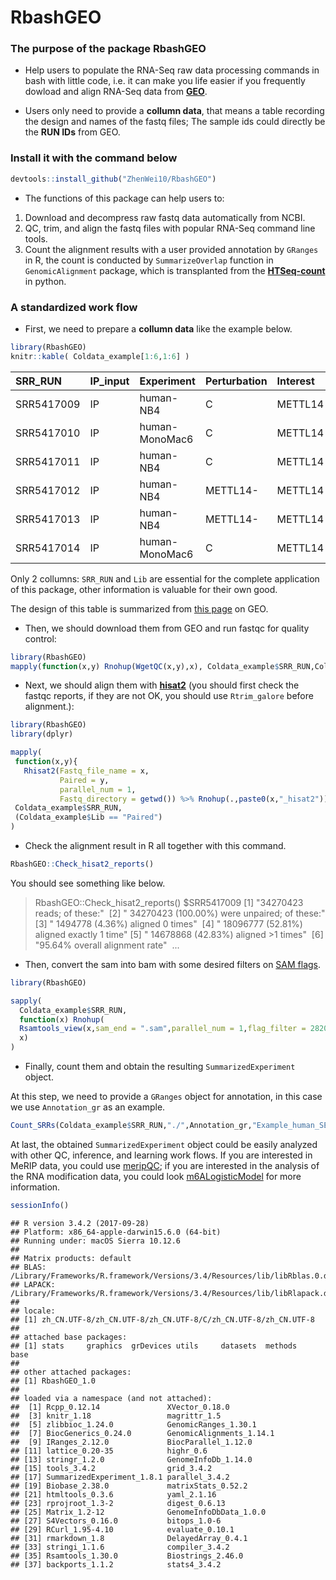RbashGEO
================

### The purpose of the package RbashGEO

-   Help users to populate the RNA-Seq raw data processing commands in bash with little code, i.e. it can make you life easier if you frequently dowload and align RNA-Seq data from [**GEO**](https://www.ncbi.nlm.nih.gov/geo/).

-   Users only need to provide a **collumn data**, that means a table recording the design and names of the fastq files; The sample ids could directly be the **RUN IDs** from GEO.

### Install it with the command below

``` r
devtools::install_github("ZhenWei10/RbashGEO")
```

-   The functions of this package can help users to:

1.  Download and decompress raw fastq data automatically from NCBI.
2.  QC, trim, and align the fastq files with popular RNA-Seq command line tools.
3.  Count the alignment results with a user provided annotation by `GRanges` in R, the count is conducted by `SummarizeOverlap` function in `GenomicAlignment` package, which is transplanted from the [**HTSeq-count**](http://htseq.readthedocs.io/en/release_0.9.1/) in python.

### A standardized work flow

-   First, we need to prepare a **collumn data** like the example below.

``` r
library(RbashGEO)
knitr::kable( Coldata_example[1:6,1:6] )
```

| SRR\_RUN   | IP\_input | Experiment     | Perturbation | Interest | Lib    |
|:-----------|:----------|:---------------|:-------------|:---------|:-------|
| SRR5417009 | IP        | human-NB4      | C            | METTL14  | Single |
| SRR5417010 | IP        | human-MonoMac6 | C            | METTL14  | Single |
| SRR5417011 | IP        | human-NB4      | C            | METTL14  | Single |
| SRR5417012 | IP        | human-NB4      | METTL14-     | METTL14  | Single |
| SRR5417013 | IP        | human-NB4      | METTL14-     | METTL14  | Single |
| SRR5417014 | IP        | human-MonoMac6 | C            | METTL14  | Single |

Only 2 collumns: `SRR_RUN` and `Lib` are essential for the complete application of this package, other information is valuable for their own good.

The design of this table is summarized from [this page](https://www.ncbi.nlm.nih.gov/Traces/study/?acc=SRP103072) on GEO.

-   Then, we should download them from GEO and run fastqc for quality control:

``` r
library(RbashGEO)
mapply(function(x,y) Rnohup(WgetQC(x,y),x), Coldata_example$SRR_RUN,Coldata_example$Lib == "Paired")
```

-   Next, we should align them with [**hisat2**](https://ccb.jhu.edu/software/hisat2/index.shtml) (you should first check the fastqc reports, if they are not OK, you should use `Rtrim_galore` before alignment.):

``` r
library(RbashGEO)
library(dplyr)

mapply(
 function(x,y){
   Rhisat2(Fastq_file_name = x,
           Paired = y,
           parallel_num = 1,
           Fastq_directory = getwd()) %>% Rnohup(.,paste0(x,"_hisat2"))}, 
 Coldata_example$SRR_RUN,
 (Coldata_example$Lib == "Paired")
)
```

-   Check the alignment result in R all together with this command.

``` r
RbashGEO::Check_hisat2_reports()
```

You should see something like below.

> RbashGEO::Check\_hisat2\_reports()
> $SRR5417009
> \[1\] "34270423 reads; of these:" 
> \[2\] " 34270423 (100.00%) were unpaired; of these:"
> \[3\] " 1494778 (4.36%) aligned 0 times" 
> \[4\] " 18096777 (52.81%) aligned exactly 1 time"
> \[5\] " 14678868 (42.83%) aligned &gt;1 times" 
> \[6\] "95.64% overall alignment rate" 
> ...

-   Then, convert the sam into bam with some desired filters on [SAM flags](https://broadinstitute.github.io/picard/explain-flags.html).

``` r
library(RbashGEO)

sapply(
  Coldata_example$SRR_RUN,
  function(x) Rnohup(
  Rsamtools_view(x,sam_end = ".sam",parallel_num = 1,flag_filter = 2820),
  x)
)
```

-   Finally, count them and obtain the resulting `SummarizedExperiment` object.

At this step, we need to provide a `GRanges` object for annotation, in this case we use `Annotation_gr` as an example.

``` r
Count_SRRs(Coldata_example$SRR_RUN,"./",Annotation_gr,"Example_human_SE")
```

At last, the obtained `SummarizedExperiment` object could be easily analyzed with other QC, inference, and learning work flows. If you are interested in MeRIP data, you could use [meripQC](https://github.com/ZhenWei10/meripQC); if you are interested in the analysis of the RNA modification data, you could look [m6ALogisticModel](https://github.com/ZhenWei10/m6ALogisticModel) for more information.

``` r
sessionInfo()
```

    ## R version 3.4.2 (2017-09-28)
    ## Platform: x86_64-apple-darwin15.6.0 (64-bit)
    ## Running under: macOS Sierra 10.12.6
    ## 
    ## Matrix products: default
    ## BLAS: /Library/Frameworks/R.framework/Versions/3.4/Resources/lib/libRblas.0.dylib
    ## LAPACK: /Library/Frameworks/R.framework/Versions/3.4/Resources/lib/libRlapack.dylib
    ## 
    ## locale:
    ## [1] zh_CN.UTF-8/zh_CN.UTF-8/zh_CN.UTF-8/C/zh_CN.UTF-8/zh_CN.UTF-8
    ## 
    ## attached base packages:
    ## [1] stats     graphics  grDevices utils     datasets  methods   base     
    ## 
    ## other attached packages:
    ## [1] RbashGEO_1.0
    ## 
    ## loaded via a namespace (and not attached):
    ##  [1] Rcpp_0.12.14               XVector_0.18.0            
    ##  [3] knitr_1.18                 magrittr_1.5              
    ##  [5] zlibbioc_1.24.0            GenomicRanges_1.30.1      
    ##  [7] BiocGenerics_0.24.0        GenomicAlignments_1.14.1  
    ##  [9] IRanges_2.12.0             BiocParallel_1.12.0       
    ## [11] lattice_0.20-35            highr_0.6                 
    ## [13] stringr_1.2.0              GenomeInfoDb_1.14.0       
    ## [15] tools_3.4.2                grid_3.4.2                
    ## [17] SummarizedExperiment_1.8.1 parallel_3.4.2            
    ## [19] Biobase_2.38.0             matrixStats_0.52.2        
    ## [21] htmltools_0.3.6            yaml_2.1.16               
    ## [23] rprojroot_1.3-2            digest_0.6.13             
    ## [25] Matrix_1.2-12              GenomeInfoDbData_1.0.0    
    ## [27] S4Vectors_0.16.0           bitops_1.0-6              
    ## [29] RCurl_1.95-4.10            evaluate_0.10.1           
    ## [31] rmarkdown_1.8              DelayedArray_0.4.1        
    ## [33] stringi_1.1.6              compiler_3.4.2            
    ## [35] Rsamtools_1.30.0           Biostrings_2.46.0         
    ## [37] backports_1.1.2            stats4_3.4.2
